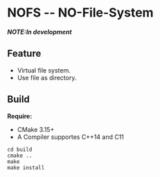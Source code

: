 # NOFS -- NO-File-System
***NOTE:In development***

## Feature
- Virtual file system.
- Use file as directory.

## Build
**Require:**
- CMake 3.15+
- A Compiler supportes C++14 and C11

``` shell
cd build
cmake ..
make
make install
```
